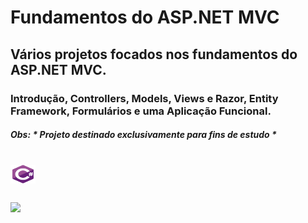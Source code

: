 # Fundamentos do ASP.NET MVC #

## Vários projetos focados nos fundamentos do ASP.NET MVC. ##

### Introdução, Controllers, Models, Views e Razor, Entity Framework, Formulários e uma Aplicação Funcional. ###

##### Obs: * Projeto destinado exclusivamente para fins de estudo * #####

<div style="display: inline_block"><br>
  <img align="center" alt="Rafa-Csharp" height="30" width="40" src="https://raw.githubusercontent.com/devicons/devicon/master/icons/csharp/csharp-original.svg">
</div>

  ##
 
<div> 
  <a href="https://www.linkedin.com/in/byron-ribeiro-santos-doria-6654b0312" target="_blank"><img src="https://img.shields.io/badge/-LinkedIn-%230077B5?style=for-the-badge&logo=linkedin&logoColor=white" target="_blank"></a>   
</div>
